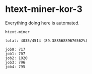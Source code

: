 # htext-miner-kor-3

Everything doing here is automated.

```
htext-miner

total: 4035/4514 (89.38856889676562%)

job0: 717
job1: 707
job2: 1020
job3: 796
job4: 795
```